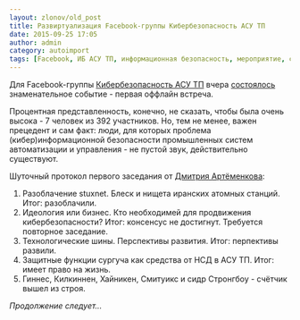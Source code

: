 ```yaml
---
layout: zlonov/old_post
title: Развиртуализация Facebook-группы Кибербезопасность АСУ ТП
date: 2015-09-25 17:05
author: admin
category: autoimport
tags: [Facebook, ИБ АСУ ТП, информационная безопасность, мероприятие, случай из жизни]
---
```

Для Facebook-группы <a href="https://www.facebook.com/groups/RusCyberSec/" target="_blank">Кибербезопасность АСУ ТП</a> вчера <a href="https://www.facebook.com/events/1120791267934573/" target="_blank">состоялось</a> знаменательное событие - первая оффлайн встреча.

Процентная представленность, конечно, не сказать, чтобы была очень высока - 7 человек из 392 участников. Но, тем не менее, важен прецедент и сам факт: люди, для которых проблема (кибер)информационной безопасности промышленных систем автоматизации и управления - не пустой звук, действительно существуют.

Шуточный протокол первого заседания от <a href="https://www.facebook.com/dartemenkov" target="_blank">Дмитрия Артёменкова</a>:
<ol>
	<li>Разоблачение stuxnet. Блеск и нищета иранских атомных станций.
Итог: разоблачили.</li>
	<li>Идеология или бизнес. Кто необходимей для продвижения кибербезопасности?
Итог: консенсус не достигнут. Требуется повторное заседание.</li>
	<li>Технологические шины. Перспективы развития.
Итог: перпективы развили.</li>
	<li>Защитные функции сургуча как средства от НСД в АСУ ТП.
Итог: имеет право на жизнь.</li>
	<li>Гиннес, Килкиннен, Хайникен, Смитуикс и сидр Стронгбоу - счётчик вышел из строя.</li>
</ol>
<em>Продолжение следует...</em>
